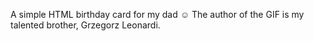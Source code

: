 A simple HTML birthday card for my dad ☺️
The author of the GIF is my talented brother, Grzegorz Leonardi.
